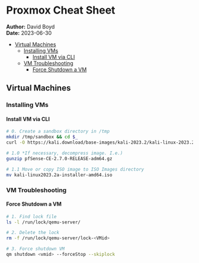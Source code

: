 # Proxmox Cheat Sheet

**Author:** David Boyd<br>
**Date:** 2023-06-30

- [Virtual Machines](#virtual-machines)
  - [Installing VMs](#installing-vms)
    - [Install VM via CLI](#install-vm-via-cli)
  - [VM Troubleshooting](#vm-troubleshooting)
    - [Force Shutdown a VM](#force-shutdown-a-vm)

## Virtual Machines

### Installing VMs

#### Install VM via CLI

``` bash
# 0. Create a sandbox directory in /tmp
mkdir /tmp/sandbox && cd $_
curl -O https://kali.download/base-images/kali-2023.2/kali-linux-2023.2a-installer-amd64.iso

# 1.0 *If necessary, decompress image. I.e.)
gunzip pfSense-CE-2.7.0-RELEASE-adm64.gz

# 1.1 Move or copy ISO image to ISO Images directory
mv kali-linux2023.2a-installer-amd64.iso
```

### VM Troubleshooting

#### Force Shutdown a VM

``` bash
# 1. Find lock file
ls -l /run/lock/qemu-server/

# 2. Delete the lock
rm -f /run/lock/qemu-server/lock-<VMid>

# 3. Force shutdown VM
qm shutdown <vmid> --forceStop --skiplock
```
